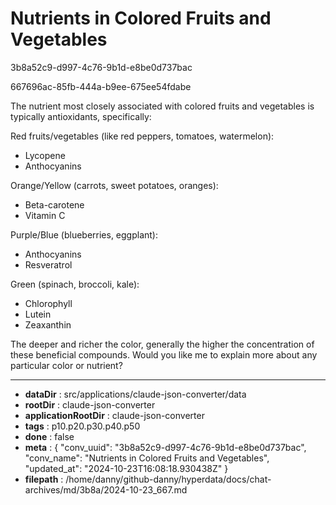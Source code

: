 # Nutrients in Colored Fruits and Vegetables

3b8a52c9-d997-4c76-9b1d-e8be0d737bac

667696ac-85fb-444a-b9ee-675ee54fdabe

 The nutrient most closely associated with colored fruits and vegetables is typically antioxidants, specifically:

Red fruits/vegetables (like red peppers, tomatoes, watermelon): 
- Lycopene
- Anthocyanins

Orange/Yellow (carrots, sweet potatoes, oranges):
- Beta-carotene
- Vitamin C

Purple/Blue (blueberries, eggplant):
- Anthocyanins
- Resveratrol

Green (spinach, broccoli, kale):
- Chlorophyll
- Lutein
- Zeaxanthin

The deeper and richer the color, generally the higher the concentration of these beneficial compounds. Would you like me to explain more about any particular color or nutrient?

---

* **dataDir** : src/applications/claude-json-converter/data
* **rootDir** : claude-json-converter
* **applicationRootDir** : claude-json-converter
* **tags** : p10.p20.p30.p40.p50
* **done** : false
* **meta** : {
  "conv_uuid": "3b8a52c9-d997-4c76-9b1d-e8be0d737bac",
  "conv_name": "Nutrients in Colored Fruits and Vegetables",
  "updated_at": "2024-10-23T16:08:18.930438Z"
}
* **filepath** : /home/danny/github-danny/hyperdata/docs/chat-archives/md/3b8a/2024-10-23_667.md